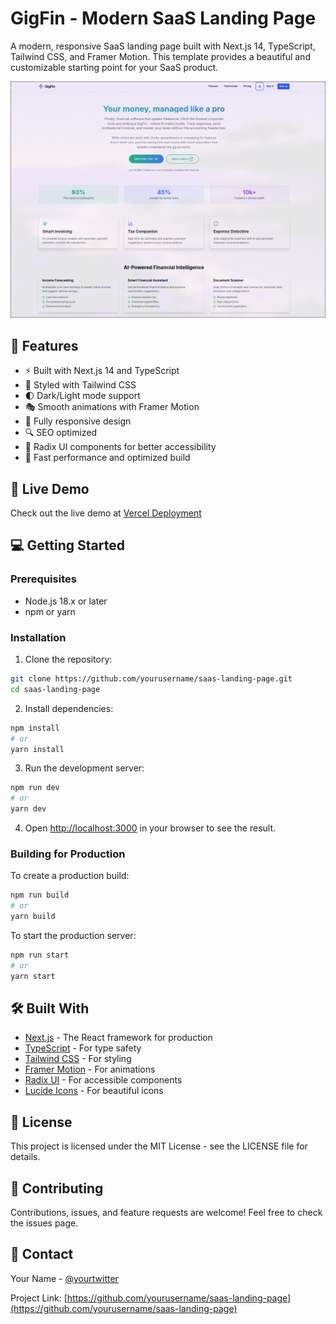 # GigFin - Modern SaaS Landing Page

A modern, responsive SaaS landing page built with Next.js 14, TypeScript, Tailwind CSS, and Framer Motion. This template provides a beautiful and customizable starting point for your SaaS product.

![Landing Page Screenshot](./swappy-20250516-103139.png)

## 🌟 Features

- ⚡️ Built with Next.js 14 and TypeScript
- 🎨 Styled with Tailwind CSS
- 🌓 Dark/Light mode support
- 🎭 Smooth animations with Framer Motion
- 📱 Fully responsive design
- 🔍 SEO optimized
- 🎯 Radix UI components for better accessibility
- 🚀 Fast performance and optimized build

## 🚀 Live Demo

Check out the live demo at [Vercel Deployment](https://your-vercel-url-here)

## 💻 Getting Started

### Prerequisites

- Node.js 18.x or later
- npm or yarn

### Installation

1. Clone the repository:
```bash
git clone https://github.com/yourusername/saas-landing-page.git
cd saas-landing-page
```

2. Install dependencies:
```bash
npm install
# or
yarn install
```

3. Run the development server:
```bash
npm run dev
# or
yarn dev
```

4. Open [http://localhost:3000](http://localhost:3000) in your browser to see the result.

### Building for Production

To create a production build:

```bash
npm run build
# or
yarn build
```

To start the production server:

```bash
npm run start
# or
yarn start
```

## 🛠️ Built With

- [Next.js](https://nextjs.org/) - The React framework for production
- [TypeScript](https://www.typescriptlang.org/) - For type safety
- [Tailwind CSS](https://tailwindcss.com/) - For styling
- [Framer Motion](https://www.framer.com/motion/) - For animations
- [Radix UI](https://www.radix-ui.com/) - For accessible components
- [Lucide Icons](https://lucide.dev/) - For beautiful icons

## 📝 License

This project is licensed under the MIT License - see the LICENSE file for details.

## 🤝 Contributing

Contributions, issues, and feature requests are welcome! Feel free to check the issues page.

## 📧 Contact

Your Name - [@yourtwitter](https://twitter.com/yourtwitter)

Project Link: [https://github.com/yourusername/saas-landing-page](https://github.com/yourusername/saas-landing-page) 